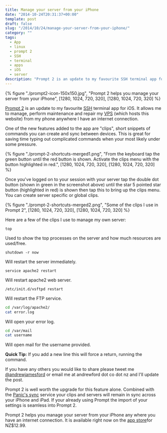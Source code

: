 ```yaml
---
title: Manage your server from your iPhone
date: "2014-10-24T20:31:37+00:00"
template: post
draft: false
slug: "/2014/10/24/manage-your-server-from-your-iphone/"
category: ""
tags:
  - App
  - linux
  - prompt 2
  - SSH
  - terminal
  - apps
  - iOS
  - server
description: "Prompt 2 is an update to my favourite SSH terminal app for iOS. It allows me to manage, perform maintenance and repair my VPS (which hosts this website) from my phone anywhere I have an internet connection."
---
```


{% figure "./prompt2-icon-150x150.jpg", "Prompt 2 helps you manage your server from your iPhone", [1280, 1024, 720, 320], [1280, 1024, 720, 320] %}

[Prompt 2](https://itunes.apple.com/nz/app/prompt-2/id917437289?mt=8&uo=4) is an update to my favourite [SSH](https://en.wikipedia.org/wiki/Secure_Shell)</a> terminal app for iOS. It allows me to manage, perform maintenance and repair my [VPS](https://clientarea.ramnode.com)</a> (which hosts this website) from my phone anywhere I have an internet connection.

One of the new features added to the app are "clips", short snippets of commands you can create and sync between devices.&nbsp;This is great for saving time typing out complicated commands when your most likely under some pressure.

{% figure "./prompt-2-shortcuts-merged1.png", "From the keyboard tap the green button until the red button is shown. Activate the clips menu with the button highlighted in red.", [1280, 1024, 720, 320], [1280, 1024, 720, 320] %}

Once you've logged on to your session with your server tap the double dot button (shown in green in the screenshot above) until the star 5 pointed star button (highlighted in red) is shown then tap this to bring up the clips menu. You can create server specific or global clips.

{% figure "./prompt-2-shortcuts-merged2.png", "Some of the clips I use in Prompt 2", [1280, 1024, 720, 320], [1280, 1024, 720, 320] %}

Here are a few of the clips I use to manage my own server:

`top`

Used to show the top processes on the server and how much resources are used/free.

`shutdown -r now`

Will restart the server immediately.

`service apache2 restart`

Will restart apache2 web server.

`/etc/init.d/vsftpd restart`

Will restart the FTP service.

```sh
cd /var/log/apache2/
cat error.log
```

Will open your error log.

```sh
cd /var/mail
cat username
```

Will open mail for the username provided.

**Quick Tip:** If you add a new line this will force a return, running the command.

If you have any others you would like to share please tweet me [@andrewjamesford](https://twitter.com/AndrewJamesFord) or email me at andrewford dot co dot nz and I'll update the post.

Prompt 2 is well worth the upgrade for this feature alone. Combined with the [Panic's sync](http://panic.com/sync/) service your clips and servers will remain in sync across your iPhone and iPad. If your already using Prompt the import of your settings is seamless into Prompt 2.

Prompt 2 helps you manage your server from your iPhone any where you have an internet connection. It is available right now on the [app store](https://itunes.apple.com/nz/app/prompt-2/id917437289?mt=8&uo=4)for NZ$12.99.
